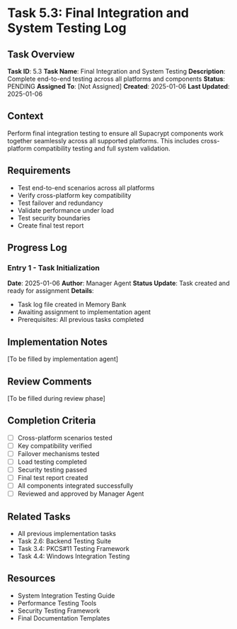# Task 5.3: Final Integration and System Testing Log

## Task Overview
**Task ID**: 5.3
**Task Name**: Final Integration and System Testing
**Description**: Complete end-to-end testing across all platforms and components
**Status**: PENDING
**Assigned To**: [Not Assigned]
**Created**: 2025-01-06
**Last Updated**: 2025-01-06

## Context
Perform final integration testing to ensure all Supacrypt components work together seamlessly across all supported platforms. This includes cross-platform compatibility testing and full system validation.

## Requirements
- Test end-to-end scenarios across all platforms
- Verify cross-platform key compatibility
- Test failover and redundancy
- Validate performance under load
- Test security boundaries
- Create final test report

## Progress Log

### Entry 1 - Task Initialization
**Date**: 2025-01-06
**Author**: Manager Agent
**Status Update**: Task created and ready for assignment
**Details**: 
- Task log file created in Memory Bank
- Awaiting assignment to implementation agent
- Prerequisites: All previous tasks completed

## Implementation Notes
[To be filled by implementation agent]

## Review Comments
[To be filled during review phase]

## Completion Criteria
- [ ] Cross-platform scenarios tested
- [ ] Key compatibility verified
- [ ] Failover mechanisms tested
- [ ] Load testing completed
- [ ] Security testing passed
- [ ] Final test report created
- [ ] All components integrated successfully
- [ ] Reviewed and approved by Manager Agent

## Related Tasks
- All previous implementation tasks
- Task 2.6: Backend Testing Suite
- Task 3.4: PKCS#11 Testing Framework
- Task 4.4: Windows Integration Testing

## Resources
- System Integration Testing Guide
- Performance Testing Tools
- Security Testing Framework
- Final Documentation Templates